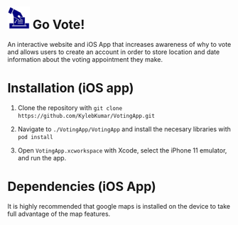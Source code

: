# <img src="https://github.com/KylebKumar/VotingApp/blob/main/VotingApp/VotingApp/Assets.xcassets/AppIcon.appiconset/pnghut_ballot-voting-election-clip-art-logo-1.png" alt="drawing" width="50px"/> Go Vote!

An interactive website and iOS App that increases awareness of why to vote and allows users to create an account in order to store location and date information about the voting appointment they make.

# Installation (iOS app)

1. Clone the repository with `git clone https://github.com/KylebKumar/VotingApp.git` 

2. Navigate to `./VotingApp/VotingApp` and install the necesary libraries with `pod install`

3. Open `VotingApp.xcworkspace` with Xcode, select the iPhone 11 emulator, and run the app.


# Dependencies (iOS App)

It is highly recommended that google maps is installed on the device to take full advantage of the map features.
